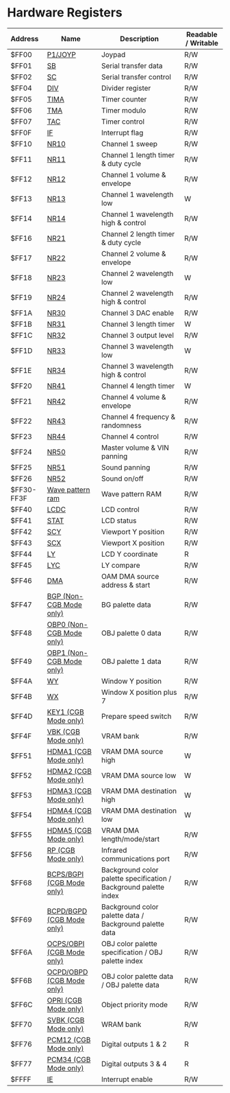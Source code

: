 
# Hardware Registers

Address    | Name                        | Description                                                       | Readable / Writable
:----------|-----------------------------|-------------------------------------------------------------------|----
$FF00      | [P1/JOYP]                   | Joypad                                                            | R/W
$FF01      | [SB]                        | Serial transfer data                                              | R/W
$FF02      | [SC]                        | Serial transfer control                                           | R/W
$FF04      | [DIV]                       | Divider register                                                  | R/W
$FF05      | [TIMA]                      | Timer counter                                                     | R/W
$FF06      | [TMA]                       | Timer modulo                                                      | R/W
$FF07      | [TAC]                       | Timer control                                                     | R/W
$FF0F      | [IF]                        | Interrupt flag                                                    | R/W
$FF10      | [NR10]                      | Channel 1 sweep                                                   | R/W
$FF11      | [NR11]                      | Channel 1 length timer & duty cycle                               | R/W
$FF12      | [NR12]                      | Channel 1 volume & envelope                                       | R/W
$FF13      | [NR13]                      | Channel 1 wavelength low                                          | W  
$FF14      | [NR14]                      | Channel 1 wavelength high & control                               | R/W
$FF16      | [NR21]                      | Channel 2 length timer & duty cycle                               | R/W
$FF17      | [NR22]                      | Channel 2 volume & envelope                                       | R/W
$FF18      | [NR23]                      | Channel 2 wavelength low                                          | W  
$FF19      | [NR24]                      | Channel 2 wavelength high & control                               | R/W
$FF1A      | [NR30]                      | Channel 3 DAC enable                                              | R/W
$FF1B      | [NR31]                      | Channel 3 length timer                                            | W  
$FF1C      | [NR32]                      | Channel 3 output level                                            | R/W
$FF1D      | [NR33]                      | Channel 3 wavelength low                                          | W  
$FF1E      | [NR34]                      | Channel 3 wavelength high & control                               | R/W
$FF20      | [NR41]                      | Channel 4 length timer                                            | W  
$FF21      | [NR42]                      | Channel 4 volume & envelope                                       | R/W
$FF22      | [NR43]                      | Channel 4 frequency & randomness                                  | R/W
$FF23      | [NR44]                      | Channel 4 control                                                 | R/W
$FF24      | [NR50]                      | Master volume & VIN panning                                       | R/W
$FF25      | [NR51]                      | Sound panning                                                     | R/W
$FF26      | [NR52]                      | Sound on/off                                                      | R/W
$FF30-FF3F | [Wave pattern ram]          | Wave pattern RAM                                                  | R/W
$FF40      | [LCDC]                      | LCD control                                                       | R/W
$FF41      | [STAT]                      | LCD status                                                        | R/W
$FF42      | [SCY]                       | Viewport Y position                                               | R/W
$FF43      | [SCX]                       | Viewport X position                                               | R/W
$FF44      | [LY]                        | LCD Y coordinate                                                  | R  
$FF45      | [LYC]                       | LY compare                                                        | R/W
$FF46      | [DMA]                       | OAM DMA source address & start                                    | R/W
$FF47      | [BGP (Non-CGB Mode only)]   | BG palette data                                                   | R/W
$FF48      | [OBP0 (Non-CGB Mode only)]  | OBJ palette 0 data                                                | R/W
$FF49      | [OBP1 (Non-CGB Mode only)]  | OBJ palette 1 data                                                | R/W
$FF4A      | [WY]                        | Window Y position                                                 | R/W
$FF4B      | [WX]                        | Window X position plus 7                                          | R/W
$FF4D      | [KEY1 (CGB Mode only)]      | Prepare speed switch                                              | R/W
$FF4F      | [VBK (CGB Mode only)]       | VRAM bank                                                         | R/W
$FF51      | [HDMA1 (CGB Mode only)]     | VRAM DMA source high                                              | W  
$FF52      | [HDMA2 (CGB Mode only)]     | VRAM DMA source low                                               | W  
$FF53      | [HDMA3 (CGB Mode only)]     | VRAM DMA destination high                                         | W  
$FF54      | [HDMA4 (CGB Mode only)]     | VRAM DMA destination low                                          | W  
$FF55      | [HDMA5 (CGB Mode only)]     | VRAM DMA length/mode/start                                        | R/W
$FF56      | [RP (CGB Mode only)]        | Infrared communications port                                      | R/W
$FF68      | [BCPS/BGPI (CGB Mode only)] | Background color palette specification / Background palette index | R/W
$FF69      | [BCPD/BGPD (CGB Mode only)] | Background color palette data / Background palette data           | R/W
$FF6A      | [OCPS/OBPI (CGB Mode only)] | OBJ color palette specification / OBJ palette index               | R/W
$FF6B      | [OCPD/OBPD (CGB Mode only)] | OBJ color palette data / OBJ palette data                         | R/W
$FF6C      | [OPRI (CGB Mode only)]      | Object priority mode                                              | R/W
$FF70      | [SVBK (CGB Mode only)]      | WRAM bank                                                         | R/W
$FF76      | [PCM12 (CGB Mode only)]     | Digital outputs 1 & 2                                             | R  
$FF77      | [PCM34 (CGB Mode only)]     | Digital outputs 3 & 4                                             | R  
$FFFF      | [IE]                        | Interrupt enable                                                  | R/W

[P1/JOYP]: <#FF00 — P1/JOYP: Joypad>
[SB]: <#FF01 — SB: Serial transfer data>
[SC]: <#FF02 — SC: Serial transfer control>
[DIV]: <#FF04 — DIV: Divider register>
[TIMA]: <#FF05 — TIMA: Timer counter>
[TMA]: <#FF06 — TMA: Timer modulo>
[TAC]: <#FF07 — TAC: Timer control>
[IF]: <#FF0F — IF: Interrupt flag>
[NR10]: <#FF10 — NR10: Channel 1 sweep>
[NR11]: <#FF11 — NR11: Channel 1 length timer & duty cycle>
[NR12]: <#FF12 — NR12: Channel 1 volume & envelope>
[NR13]: <#FF13 — NR13: Channel 1 wavelength low \[write-only\]>
[NR14]: <#FF14 — NR14: Channel 1 wavelength high & control>
[NR21]: <#Sound Channel 2 — Pulse>
[NR22]: <#Sound Channel 2 — Pulse>
[NR23]: <#Sound Channel 2 — Pulse>
[NR24]: <#Sound Channel 2 — Pulse>
[NR30]: <#FF1A — NR30: Channel 3 DAC enable>
[NR31]: <#FF1B — NR31: Channel 3 length timer \[write-only\]>
[NR32]: <#FF1C — NR32: Channel 3 output level>
[NR33]: <#FF1D — NR33: Channel 3 wavelength low \[write-only\]>
[NR34]: <#FF1E — NR34: Channel 3 wavelength high & control>
[NR41]: <#FF20 — NR41: Channel 4 length timer \[write-only\]>
[NR42]: <#FF21 — NR42: Channel 4 volume & envelope>
[NR43]: <#FF22 — NR43: Channel 4 frequency & randomness>
[NR44]: <#FF23 — NR44: Channel 4 control>
[NR50]: <#FF24 — NR50: Master volume & VIN panning>
[NR51]: <#FF25 — NR51: Sound panning>
[NR52]: <#FF26 — NR52: Sound on/off>
[Wave pattern RAM]: <#FF30–FF3F — Wave pattern RAM>
[LCDC]: <#FF40 — LCDC: LCD control>
[STAT]: <#FF41 — STAT: LCD status>
[SCY]: <#FF42–FF43 — SCY, SCX: Viewport Y position, X position>
[SCX]: <#FF42–FF43 — SCY, SCX: Viewport Y position, X position>
[LY]: <#FF44 — LY: LCD Y coordinate \[read-only\]>
[LYC]: <#FF45 — LYC: LY compare>
[DMA]: <#FF46 — DMA: OAM DMA source address & start>
[BGP (Non-CGB Mode only)]: <#FF47 — BGP (Non-CGB Mode only): BG palette data>
[OBP0 (Non-CGB Mode only)]: <#FF48–FF49 — OBP0, OBP1 (Non-CGB Mode only): OBJ palette 0, 1 data>
[OBP1 (Non-CGB Mode only)]: <#FF48–FF49 — OBP0, OBP1 (Non-CGB Mode only): OBJ palette 0, 1 data>
[WY]: <#FF4A–FF4B — WY, WX: Window Y position, X position plus 7>
[WX]: <#FF4A–FF4B — WY, WX: Window Y position, X position plus 7>
[KEY1 (CGB Mode only)]: <#FF4D — KEY1 (CGB Mode only): Prepare speed switch>
[VBK (CGB Mode only)]: <#FF4F — VBK (CGB Mode only): VRAM bank>
[HDMA1 (CGB Mode only)]: <#FF51–FF52 — HDMA1, HDMA2 (CGB Mode only): VRAM DMA source (high, low) \[write-only\]>
[HDMA2 (CGB Mode only)]: <#FF51–FF52 — HDMA1, HDMA2 (CGB Mode only): VRAM DMA source (high, low) \[write-only\]>
[HDMA3 (CGB Mode only)]: <#FF53–FF54 — HDMA3, HDMA4 (CGB Mode only): VRAM DMA destination (high, low) \[write-only\]>
[HDMA4 (CGB Mode only)]: <#FF53–FF54 — HDMA3, HDMA4 (CGB Mode only): VRAM DMA destination (high, low) \[write-only\]>
[HDMA5 (CGB Mode only)]: <#FF55 — HDMA5 (CGB Mode only): VRAM DMA length/mode/start>
[RP (CGB Mode only)]: <#FF56 — RP (CGB Mode only): Infrared communications port>
[BCPS/BGPI (CGB Mode only)]: <#FF68 — BCPS/BGPI (CGB Mode only): Background color palette specification / Background palette index>
[BCPD/BGPD (CGB Mode only)]: <#FF69 — BCPD/BGPD (CGB Mode only): Background color palette data / Background palette data>
[OCPS/OBPI (CGB Mode only)]: <#FF6A–FF6B — OCPS/OBPI, OCPD/OBPD (CGB Mode only): OBJ color palette specification / OBJ palette index, OBJ color palette data / OBJ palette data>
[OCPD/OBPD (CGB Mode only)]: <#FF6A–FF6B — OCPS/OBPI, OCPD/OBPD (CGB Mode only): OBJ color palette specification / OBJ palette index, OBJ color palette data / OBJ palette data>
[OPRI (CGB Mode only)]: <#FF6C — OPRI (CGB Mode only): Object priority mode>
[SVBK (CGB Mode only)]: <#FF70 — SVBK (CGB Mode only): WRAM bank>
[PCM12 (CGB Mode only)]: <#FF76 — PCM12 (CGB Mode only): Digital outputs 1 & 2 \[read-only\]>
[PCM34 (CGB Mode only)]: <#FF77 — PCM34 (CGB Mode only): Digital outputs 3 & 4 \[read-only\]>
[IE]: <#FFFF — IE: Interrupt enable>
